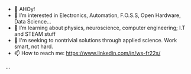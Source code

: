 - 👋 AHOy!
- 👀 I’m interested in Electronics, Automation, F.O.S.S, Open Hardware, Data Science...
- 🌱 I’m learning about physics, neuroscience, computer engineering; I.T and STEAM stuff
- 💞️ I'm seeking to nontrivial solutions through applied science. Work smart, not hard.
- 📫 How to reach me: https://www.linkedin.com/in/ws-fr22s/





...




<!---
073145/073145 is a ✨ special ✨ repository because its `README.md` (this file) appears on your GitHub profile.
You can click the Preview link to take a look at your changes.
--->
